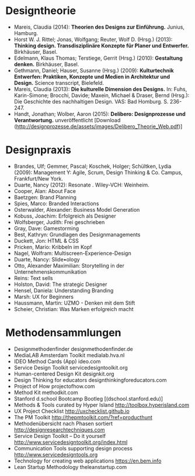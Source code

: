 # Designtheorie

- Mareis, Claudia (2014): **Theorien des Designs zur Einführung.** Junius, Hamburg.
- Horst W. J. Rittel; Jonas, Wolfgang; Reuter, Wolf D. (Hrsg.) (2013): **Thinking design. Transdisziplinäre Konzepte für Planer und Entwerfer.** Birkhäuser, Basel.
- Edelmann, Klaus Thomas; Terstiege, Gerrit (Hrsg.) (2010): **Gestaltung denken.** Birkhäuser, Basel.
- Gethmann, Daniel; Hauser, Susanne (Hrsg.) (2009): **Kulturtechnik Entwerfen: Praktiken, Konzepte und Medien in Architektur und Design.** Science transcript, Bielefeld.
- Mareis, Claudia (2013): **Die kulturelle Dimension des Designs.** In: Fuhs, Karin-Simone; Brocchi, Davide; Maxein, Michael & Draser, Bernd (Hrsg.): Die Geschichte des nachhaltigen Design. VAS: Bad Homburg. S. 236-247.
- Handt, Jonathan; Wolber, Aaron (2015): **Delibero: Designprozesse und Verantwortung.** unveröffentlicht [Download (http://designprozesse.de/assets/images/Delibero_Theorie_Web.pdf)]


# Designpraxis

- Brandes, Ulf; Gemmer, Pascal; Koschek, Holger; Schültken, Lydia (2009): Management Y: Agile, Scrum, Design Thinking & Co. Campus, Frankfurt/New York.
- Duarte, Nancy (2012): Resonate . Wiley-VCH: Weinheim.
- Cooper, Alan: About Face
- Baetzgen: Brand Planning
- Spies, Marco: Branded Interactions
- Osterwalder, Alexander: Business Model Generation
- Kobuss, Joachim: Erfolgreich als Designer
- Wolfsberger, Judith: Frei geschrieben
- Gray, Dave: Gamestorming
- Best, Kathryn: Grundlagen des Designmanagements
- Duckett, Jon: HTML & CSS
- Pricken, Mario: Kribbeln im Kopf
- Nagel, Wolfram: Multiscreen-Experience-Design
- Duarte, Nancy: Slide•ology
- Otto, Alexander Maximilian: Storytelling in der Unternehmenskommunikation
- Reins: Text sells
- Holston, David: The strategic Designer
- Hensel, Daniela: Understanding Branding
- Marsh: UX for Beginners
- Haussmann, Martin: UZMO - Denken mit dem Stift
- Scheier, Christian: Was Marken erfolgreich macht


# Methodensammlungen
- Designmethodenfinder designmethodenfinder.de
- MediaLAB Amsterdam Toolkit medialab.hva.nl
- IDEO Method Cards (App) ideo.com
- Service Design Toolkit servicedesigntoolkit.org
- Human-centered Design Kit designkit.org
- Design Thinking for educators designthinkingforeducators.com
- Project of How projectofhow.com
- Method Kit methodkit.com
- Stanford d.school Bootcamp Bootleg [(dschool.stanford.edu)]
- Methods & Tools curated by Hyper Island http://toolbox.hyperisland.com
- UX Project Checklist http://uxchecklist.github.io
- The PM Toolkit http://thepmtoolkit.com/?ref=producthunt
- Methodenübersicht nach Phasen sortiert http://designresearchtechniques.com
- Service Design Toolkit – Do it yourself http://www.servicedesigntoolkit.org/index.html
- Communication Tools supporting design process http://www.servicedesigntools.org
- Technology for creating web applications https://en.bem.info
- Lean Startup Methodology theleanstartup.com
